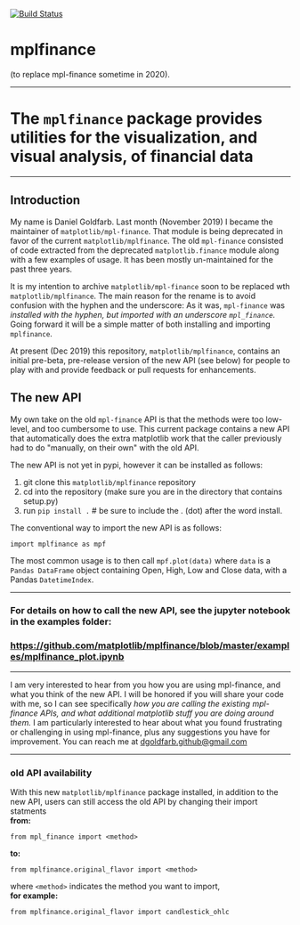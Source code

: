 [![Build Status](https://travis-ci.org/matplotlib/mplfinance.svg?branch=master)](https://travis-ci.org/matplotlib/mplfinance)

# mplfinance
(to replace mpl-finance sometime in 2020).

---
# The `mplfinance` package provides utilities for the visualization, and visual analysis, of financial data

---


## Introduction
My name is Daniel Goldfarb.  Last month (November 2019) I became the maintainer of `matplotlib/mpl-finance`.  That module is being deprecated in favor of the current `matplotlib/mplfinance`.  The old `mpl-finance` consisted of code extracted from the deprecated `matplotlib.finance` module along with a few examples of usage.  It has been mostly un-maintained for the past three years.  

It is my intention to archive `matplotlib/mpl-finance` soon to be replaced wth `matplotlib/mplfinance`.  The main reason for the rename is to avoid confusion with the hyphen and the underscore: As it was, `mpl-finance` was *installed with the hyphen, but imported with an underscore `mpl_finance`.*  Going forward it will be a simple matter of both installing and importing `mplfinance`.

At present (Dec 2019) this repository, `matplotlib/mplfinance`, contains an initial pre-beta, pre-release version of the new API (see below) for people to play with and provide feedback or pull requests for enhancements.

## The new API

My own take on the old `mpl-finance` API is that the methods were too low-level, and too cumbersome to use.  This current package contains a new API that automatically does the extra matplotlib work that the caller previously had to do "manually, on their own" with the old API.  

The new API is not yet in pypi, however it can be installed as follows:

   1. git clone this `matplotlib/mplfinance` repository
   2. cd into the repository (make sure you are in the directory that contains setup.py)
   3. run `pip install .`  # be sure to include the . (dot) after the word install.

The conventional way to import the new API is as follows:

    import mplfinance as mpf
    
The most common usage is to then call `mpf.plot(data)` where `data` is a `Pandas DataFrame` object containing Open, High, Low and Close data, with a Pandas `DatetimeIndex`.

---
### For details on how to call the new API, see the jupyter notebook in the examples folder:

### https://github.com/matplotlib/mplfinance/blob/master/examples/mplfinance_plot.ipynb

---
I am very interested to hear from you how you are using mpl-finance, and what you think of the new API.  I will be honored if you will share your code with me, so I can see specifically *how you are calling the existing mpl-finance APIs, and what additional matplotlib stuff you are doing around them.*  I am particularly interested to hear about what you found frustrating or challenging in using mpl-finance, plus any suggestions you have for improvement.  You can reach me at dgoldfarb.github@gmail.com

---
### old API availability

With this new `matplotlib/mplfinance` package installed, in addition to the new API, users can still access the old API by changing their import statments<br>
**from:**

    from mpl_finance import <method>

**to:**

    from mplfinance.original_flavor import <method>

where `<method>` indicates the method you want to import,<br>
**for example:**

    from mplfinance.original_flavor import candlestick_ohlc
